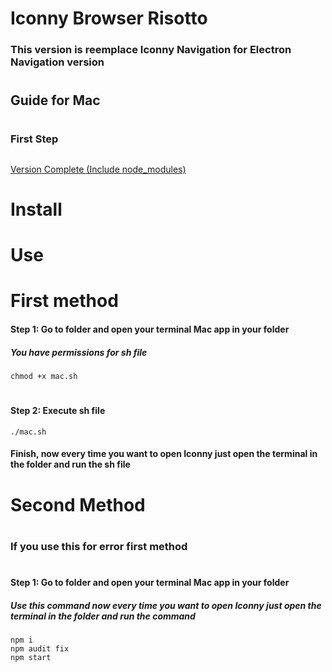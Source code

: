# Iconny Browser Risotto
### This version is reemplace Iconny Navigation for Electron Navigation version
#
## Guide for Mac
#
### First Step

##
[Version Complete (Include node_modules)](#)

# Install
#



# Use
#
# First method

#### Step 1: Go to folder and open your terminal Mac app in your folder
##### You have permissions for sh file
~~~
chmod +x mac.sh 
~~~
#
#### Step 2: Execute sh file

~~~
./mac.sh
~~~
#### Finish, now every time you want to open Iconny just open the terminal in the folder and run the sh file
#
#
# Second Method
#
### If you use this for  error first method

#
#### Step 1: Go to folder and open your terminal Mac app in your folder
##### Use this command now every time you want to open Iconny just open the terminal in the folder and run the command
~~~
npm i
npm audit fix
npm start
~~~
